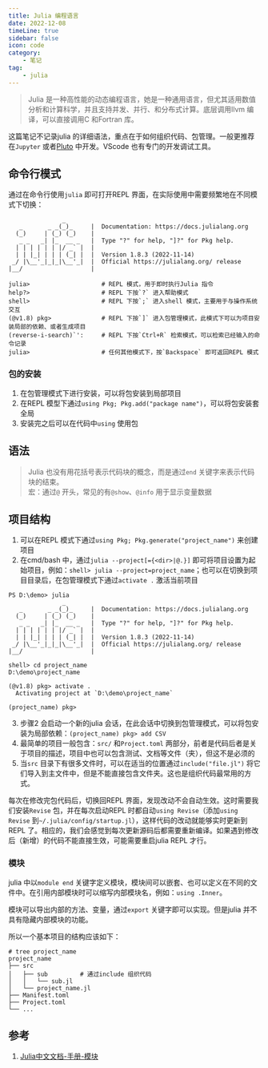 ```yaml
---
title: Julia 编程语言
date: 2022-12-08
timeLine: true
sidebar: false  
icon: code
category:  
    - 笔记      
tag:   
    - julia   
---  
```


> Julia 是一种高性能的动态编程语言，她是一种通用语言，但尤其适用数值分析和计算科学，并且支持并发、并行、和分布式计算。底层调用llvm 编译，可以直接调用C 和Fortran 库。  

这篇笔记不记录julia 的详细语法，重点在于如何组织代码、包管理。一般更推荐在`Jupyter` 或者[Pluto](https://github.com/fonsp/Pluto.jl) 中开发。VScode 也有专门的开发调试工具。  

## 命令行模式  

通过在命令行使用`julia` 即可打开REPL 界面，在实际使用中需要频繁地在不同模式下切换：  
```shell-session  
               _
   _       _ _(_)_     |  Documentation: https://docs.julialang.org
  (_)     | (_) (_)    |
   _ _   _| |_  __ _   |  Type "?" for help, "]?" for Pkg help.
  | | | | | | |/ _` |  |
  | | |_| | | | (_| |  |  Version 1.8.3 (2022-11-14)
 _/ |\__'_|_|_|\__'_|  |  Official https://julialang.org/ release
|__/                   |

julia>                    # REPL 模式，用于即时执行Julia 指令
help?>                    # REPL 下按`?` 进入帮助模式
shell>                    # REPL 下按`;` 进入shell 模式，主要用于与操作系统交互  
(@v1.8) pkg>              # REPL 下按`]` 进入包管理模式，此模式下可以为项目安装局部的依赖、或者生成项目 
(reverse-i-search)`':     # REPL 下按`Ctrl+R` 检索模式，可以检索已经输入的命令记录
julia>                    # 任何其他模式下，按`Backspace` 即可返回REPL 模式
```  

### 包的安装  
1. 在包管理模式下进行安装，可以将包安装到局部项目  
2. 在REPL 模型下通过`using Pkg; Pkg.add("package name")`，可以将包安装套全局  
3. 安装完之后可以在代码中`using` 使用包  

## 语法  
> Julia 也没有用花括号表示代码块的概念，而是通过`end` 关键字来表示代码块的结束。  
> 宏：通过`@` 开头，常见的有`@show`、`@info` 用于显示变量数据    

## 项目结构  
1. 可以在REPL 模式下通过`using Pkg; Pkg.generate("project_name")` 来创建项目  
2. 在cmd/bash 中，通过`julia --project[={<dir>|@.}]` 即可将项目设置为起始项目，例如：`shell> julia --project=project_name`；也可以在切换到项目目录后，在包管理模式下通过`activate .` 激活当前项目     
```shell-session  
PS D:\demo> julia
               _
   _       _ _(_)_     |  Documentation: https://docs.julialang.org
  (_)     | (_) (_)    |
   _ _   _| |_  __ _   |  Type "?" for help, "]?" for Pkg help.
  | | | | | | |/ _` |  |
  | | |_| | | | (_| |  |  Version 1.8.3 (2022-11-14)
 _/ |\__'_|_|_|\__'_|  |  Official https://julialang.org/ release
|__/                   |

shell> cd project_name
D:\demo\project_name

(@v1.8) pkg> activate .
  Activating project at `D:\demo\project_name`

(project_name) pkg> 
```

3. 步骤2 会启动一个新的julia 会话，在此会话中切换到包管理模式，可以将包安装为局部依赖：`(project_name) pkg> add CSV`  
4. 最简单的项目一般包含：`src/` 和`Project.toml` 两部分，前者是代码后者是关于项目的描述，项目中也可以包含测试、文档等文件（夹），但这不是必须的  
5. 当`src` 目录下有很多文件时，可以在适当的位置通过`include("file.jl")` 将它们导入到主文件中，但是不能直接包含文件夹。这也是组织代码最常用的方式。  

每次在修改完包代码后，切换回REPL 界面，发现改动不会自动生效。这时需要我们安装`Revise` 包，并在每次启动REPL 时都自动`using Revise`（添加`using Revise` 到`~/.julia/config/startup.jl`），这样代码的改动就能够实时更新到REPL 了。相应的，我们会感觉到每次更新源码后都需要重新编译。如果遇到修改后（新增）的代码不能直接生效，可能需要重启julia REPL 才行。

### 模块  

julia 中以`module end` 关键字定义模块，模块间可以嵌套、也可以定义在不同的文件中。在引用内部模块时可以缩写内部模块名，例如：`using .Inner`。  

模块可以导出内部的方法、变量，通过`export` 关键字即可以实现。但是julia 并不具有隐藏内部模块的功能。    

所以一个基本项目的结构应该如下：  
```shell-session  
# tree project_name  
project_name  
├── src
│   ├── sub         # 通过include 组织代码
│   │   └── sub.jl
│   └── project_name.jl
├── Manifest.toml
├── Project.toml
└── ...
```


## 参考  
1. [Julia中文文档-手册-模块](https://juliacn.gitlab.io/JuliaZH.jl/manual/modules.html)